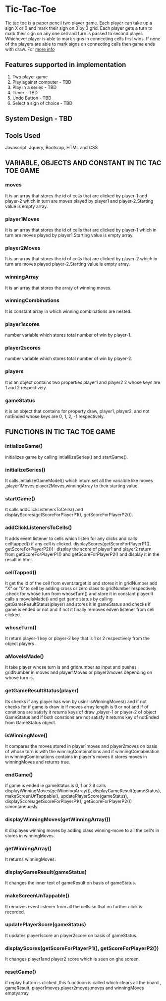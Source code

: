 # Tic-Tac-Toe
Tic tac toe is a paper pencil two player game. Each player can take up a sign X or 0 and mark their sign on 3 by 3 grid. Each player gets a turn to mark their sign
on any one cell and turn is passed to second player. Whichever player is able to mark signs in connecting cells first wins. If none of the players are able to mark 
signs on connecting cells then game ends with draw. For [more info](https://en.wikipedia.org/wiki/Tic-tac-toe)


## Features supported in implementation
1. Two player game
2. Play against computer - TBD
3. Play in a series - TBD
4. Timer - TBD
5. Undo Button - TBD
6. Select a sign of choice - TBD

 


## System Design - TBD


## Tools Used
Javascript, Jquery, Bootsrap, HTML and CSS
## VARIABLE, OBJECTS AND CONSTANT IN TIC TAC TOE GAME

### moves
It is an array that stores the id of cells that are clicked by player-1 and player-2 which in turn are moves played by player1 and
player-2.Starting value is empty array.

### player1Moves
It is an array that stores the id of cells that are clicked by player-1 which in turn are moves played by player1.Starting value is empty array.

### player2Moves
It is an array that stores the id of cells that are clicked by player-2 which in turn are moves played player-2.Starting value is empty array.

### winningArray 
It is an array that stores the array of winning moves.

### winningCombinations 
It is constant array in which winning combinations are nested.

### player1scores 
number variable which stores total number of win by player-1.

### player2scores 
number variable which stores total number of win by player-2.

### players 
It is an object  contains two properties player1 and player2 2 whose keys are 1 and 2 respectively.

### gameStatus 
it is an object that contains for property draw, player1, player2, and not notEnded whose keys are 0, 1, 2, -1 respectively.

## FUNCTIONS IN TIC TAC TOE GAME

### intializeGame()
initializes game by calling intialilizeSeries() and startGame().

### initializeSeries() 
It calls initializeGameModel() which inturn set all the varialble like moves ,player1Moves,player2Moves,winningArray to their starting value.

### startGame()
It calls addClickListenersToCells() and displayScores(getScoreForPlayerP1(), getScoreForPlayerP2()).

### addClickListenersToCells()
It adds event listener to cells which listen for any clicks and calls celltapped() if any cell is clicked.
displayScores(getScoreForPlayerP1(), getScoreForPlayerP2())- display the score of player1 and player2 return from getScoreForPlayerP1() and getScoreForPlayerP2() and display it in the result in html.

### cellTapped()
It get the id of the cell from event.target.id and stores it in gridNumber add "X" or "0"to cell by adding cross or zero class to gridNumber respectively .check for whose turn from whoseTurn() and store it in constant player.It calls a moveIsMade() and get game status by calling  getGameResultStatus(player) and stores it in gameStatus and checks if game is ended or not and if not it finally removes edven listener from cell clicked.

### whoseTurn()
It return player-1 key or player-2 key that is 1 or 2 respectively from the object players .

### aMoveIsMade() 
It take player whose turn is and gridnumber as input and pushes gridNumber in moves and player1Moves or player2moves depending on whose turn is.

### getGameResultStatus(player)
Its checks if any player has won by usinr isWinningMoves() and if not checks for if game is draw ie if moves array length is 9 or not and if of constions are satisfy it returns keys of draw ,player-1 or player-2 of object GameStatus and if both constions are not satisfy it returns key of notEnded from GameStatus object.

### isWinningMove() 
It compares the moves stored in player1moves and player2moves on basis of whose turn is with the winningCombinations and if winningComabination in winningCombinations contains in player's moves it stores moves in winningMoves and returns true.

### endGame() 
if game is ended ie gameStatus is 0, 1 or 2 it calls displayWinningMoves(getWinningArray()), displayGameResult(gameStatus), makeScreenUnTappable(), updatePlayerScore(gameStatus), displayScores(getScoreForPlayerP1(), getScoreForPlayerP2()) simontaneuosly.

### displayWinningMoves(getWinningArray()) 
it displayes winning moves by adding class winning-move to all the cell's in stores in winningMoves.

### getWinningArray() 
It returns winningMoves.

### displayGameResult(gameStatus) 
It changes the inner text of gameResult on basis of gameStatus.

### makeScreenUnTappable()
It removes event listener from all the cells so that no further click is recorded.

### updatePlayerScore(gameStatus) 
It updates player1score an player2score on basis of gameStatus.

 ### displayScores(getScoreForPlayerP1(), getScoreForPlayerP2())
 It changes player1and player2 score which is seen on ghe screen.

 ### resetGame()
 if replay button is clicked ,this functioon is called which clears all the board , gameResult, player1moves,player2moves,moves and winningMoves emptyarray
